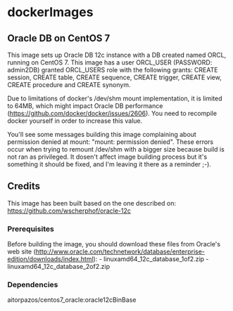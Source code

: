 ﻿# dockerImages

## Oracle DB on CentOS 7

This image sets up Oracle DB 12c instance with a DB created named ORCL, running
on CentOS 7. This image has a user ORCL_USER (PASSWORD: admin2DB) granted 
ORCL_USERS role with the following grants: CREATE session, CREATE table, 
CREATE sequence, CREATE trigger, CREATE view, CREATE procedure and CREATE synonym.

Due to limitations of docker's /dev/shm mount implementation, it is limited to 64MB,
which might impact Oracle DB performance (https://github.com/docker/docker/issues/2606).
You need to recompile docker yourself in order to increase this value.

You'll see some messages building this image complaining about permission denied
at mount: "mount: permission denied". These errors occur when trying to remount
/dev/shm with a bigger size because build is not ran as privileged. It dosen't 
affect image building process but it's something it should be fixed, and I'm
leaving it there as a reminder ;-).

## Credits

This image has been built based on the one described on: 
https://github.com/wscherphof/oracle-12c

### Prerequisites

Before building the image, you should download these files from Oracle's web 
site (http://www.oracle.com/technetwork/database/enterprise-edition/downloads/index.html):
    - linuxamd64_12c_database_1of2.zip
    - linuxamd64_12c_database_2of2.zip

### Dependencies

aitorpazos/centos7_oracle:oracle12cBinBase
